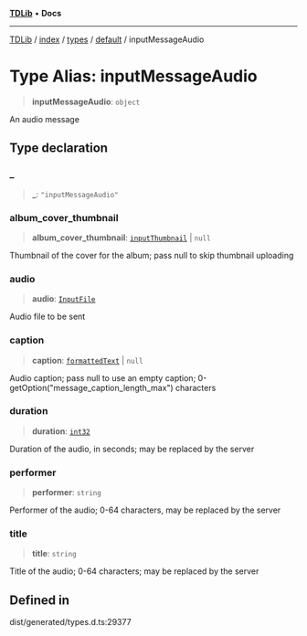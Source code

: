 [**TDLib**](../../../../../../README.md) • **Docs**

***

[TDLib](../../../../../../modules.md) / [index](../../../../../README.md) / [types](../../../README.md) / [default](../README.md) / inputMessageAudio

# Type Alias: inputMessageAudio

> **inputMessageAudio**: `object`

An audio message

## Type declaration

### \_

> **\_**: `"inputMessageAudio"`

### album\_cover\_thumbnail

> **album\_cover\_thumbnail**: [`inputThumbnail`](inputThumbnail-1.md) \| `null`

Thumbnail of the cover for the album; pass null to skip thumbnail uploading

### audio

> **audio**: [`InputFile`](InputFile.md)

Audio file to be sent

### caption

> **caption**: [`formattedText`](formattedText-1.md) \| `null`

Audio caption; pass null to use an empty caption; 0-getOption("message_caption_length_max") characters

### duration

> **duration**: [`int32`](int32-1.md)

Duration of the audio, in seconds; may be replaced by the server

### performer

> **performer**: `string`

Performer of the audio; 0-64 characters, may be replaced by the server

### title

> **title**: `string`

Title of the audio; 0-64 characters; may be replaced by the server

## Defined in

dist/generated/types.d.ts:29377

